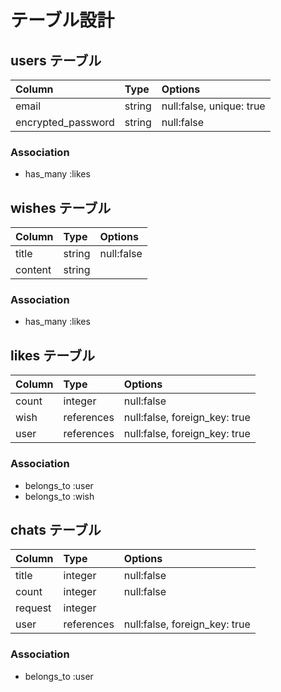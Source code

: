 # テーブル設計

## users テーブル

| Column             | Type   | Options                  |
| :----------------- | :----- | :----------------------- |
| email              | string | null:false, unique: true |
| encrypted_password | string | null:false               |

### Association

- has_many :likes

## wishes テーブル

| Column  | Type   | Options    |
| :------ | :----- | :--------- |
| title   | string | null:false |
| content | string |            |

### Association

- has_many :likes

## likes テーブル

| Column | Type       | Options                       |
| :----- | :--------- | :---------------------------- |
| count  | integer    | null:false                    |
| wish   | references | null:false, foreign_key: true |
| user   | references | null:false, foreign_key: true |

### Association

- belongs_to :user
- belongs_to :wish

## chats テーブル

| Column  | Type       | Options                       |
| :------ | :--------- | :---------------------------- |
| title   | integer    | null:false                    |
| count   | integer    | null:false                    |
| request | integer    |                               |
| user    | references | null:false, foreign_key: true |

### Association

- belongs_to :user
